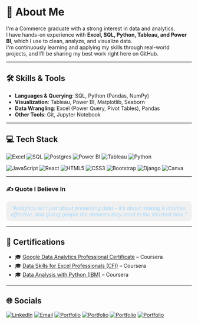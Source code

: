 # 💫 About Me  
I'm a Commerce graduate with a strong interest in data and analytics.  
I have hands-on experience with **Excel, SQL, Python, Tableau, and Power BI**, which I use to clean, analyze, and visualize data.  
I'm continuously learning and applying my skills through real-world projects, and I’ll be sharing my best work right here on GitHub.  

---

## 🛠️ Skills & Tools  
- **Languages & Querying**: SQL, Python (Pandas, NumPy)  
- **Visualization**: Tableau, Power BI, Matplotlib, Seaborn  
- **Data Wrangling**: Excel (Power Query, Pivot Tables), Pandas  
- **Other Tools**: Git, Jupyter Notebook  

---

## 💻 Tech Stack  

![Excel](https://img.shields.io/badge/Microsoft_Excel-217346?style=for-the-badge&logo=microsoft-excel&logoColor=white) 
![SQL](https://img.shields.io/badge/SQL-025E8C?style=for-the-badge&logo=postgresql&logoColor=white) 
![Postgres](https://img.shields.io/badge/postgres-%23316192.svg?style=for-the-badge&logo=postgresql&logoColor=white) 
![Power BI](https://img.shields.io/badge/Power_BI-F2C811?style=for-the-badge&logo=powerbi&logoColor=black) 
![Tableau](https://img.shields.io/badge/Tableau-123e57?style=for-the-badge&logo=tableau&logoColor=white) 
![Python](https://img.shields.io/badge/python-3670A0?style=for-the-badge&logo=python&logoColor=ffdd54) 

![JavaScript](https://img.shields.io/badge/javascript-%23323330.svg?style=for-the-badge&logo=javascript&logoColor=%23F7DF1E) 
![React](https://img.shields.io/badge/react-%2320232a.svg?style=for-the-badge&logo=react&logoColor=%2361DAFB) 
![HTML5](https://img.shields.io/badge/html5-%23E34F26.svg?style=for-the-badge&logo=html5&logoColor=white) 
![CSS3](https://img.shields.io/badge/css3-%231572B6.svg?style=for-the-badge&logo=css3&logoColor=white) 
![Bootstrap](https://img.shields.io/badge/bootstrap-%238511FA.svg?style=for-the-badge&logo=bootstrap&logoColor=white)
![Django](https://img.shields.io/badge/django-%23092E20.svg?style=for-the-badge&logo=django&logoColor=white)
![Canva](https://img.shields.io/badge/Canva-%2300C4CC.svg?style=for-the-badge&logo=Canva&logoColor=white)



---

### ✍️ Quote I Believe In 

<!--  
  <p align="center">
    <img src="https://github.com/sujit10x12/assets/blob/main/analytics-quote.gif" width="1584" />
  </p>
-->
<p align="center" style="background-color:#f0f0f0; padding:10px; border-radius:10px; color:#A1D6FC;">
  <em>“Analytics isn’t just about presenting data - it’s about making it intuitive, effective, and giving people the answers they need in the shortest time.”</em>
</p>

---

## 📜 Certifications  

- 🎓 [Google Data Analytics Professional Certificate](https://www.coursera.org/account/accomplishments/specialization/certificate/E2D36WMZLM6U) – Coursera
- 🎓 [Data Skills for Excel Professionals (CFI)](https://coursera.org/verify/your-verification-link) – Coursera
- 🎓 [Data Analysis with Python (IBM)](https://www.coursera.org/account/accomplishments/certificate/2U418IFLBBIP) – Coursera

---

## 🌐 Socials  
[![LinkedIn](https://img.shields.io/badge/LinkedIn-%230077B5.svg?logo=linkedin&logoColor=white)](https://linkedin.com/in/www.linkedin.com/in/sujit10x12/)
[![Email](https://img.shields.io/badge/Email-D14836?logo=gmail&logoColor=white)](mailto:sujit10x12@gmail.com)
[![Portfolio](https://img.shields.io/badge/Portfolio-000000?logo=vercel&logoColor=white)](https://your-portfolio-link.com)
[![Portfolio](https://img.shields.io/badge/Portfolio-1DA1F2?logo=google-chrome&logoColor=white)](https://your-portfolio-link.com)
[![Portfolio](https://img.shields.io/badge/Portfolio-0A0A0A?logo=dev.to&logoColor=white)](https://your-portfolio-link.com)
[![Portfolio](https://img.shields.io/badge/Portfolio-0A0A0A?logo=dev.to&logoColor=white)](https://your-portfolio-link.com)

